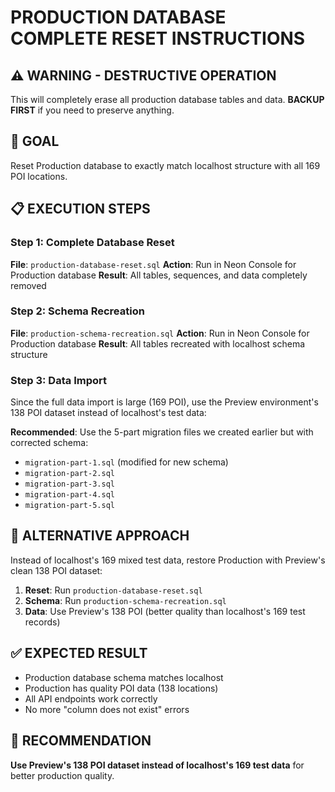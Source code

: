 # PRODUCTION DATABASE COMPLETE RESET INSTRUCTIONS

## ⚠️ WARNING - DESTRUCTIVE OPERATION
This will completely erase all production database tables and data. **BACKUP FIRST** if you need to preserve anything.

## 🎯 GOAL
Reset Production database to exactly match localhost structure with all 169 POI locations.

## 📋 EXECUTION STEPS

### Step 1: Complete Database Reset
**File**: `production-database-reset.sql`
**Action**: Run in Neon Console for Production database
**Result**: All tables, sequences, and data completely removed

### Step 2: Schema Recreation  
**File**: `production-schema-recreation.sql`
**Action**: Run in Neon Console for Production database
**Result**: All tables recreated with localhost schema structure

### Step 3: Data Import
Since the full data import is large (169 POI), use the Preview environment's 138 POI dataset instead of localhost's test data:

**Recommended**: Use the 5-part migration files we created earlier but with corrected schema:
- `migration-part-1.sql` (modified for new schema)
- `migration-part-2.sql` 
- `migration-part-3.sql`
- `migration-part-4.sql`
- `migration-part-5.sql`

## 🔧 ALTERNATIVE APPROACH

Instead of localhost's 169 mixed test data, restore Production with Preview's clean 138 POI dataset:

1. **Reset**: Run `production-database-reset.sql`
2. **Schema**: Run `production-schema-recreation.sql` 
3. **Data**: Use Preview's 138 POI (better quality than localhost's 169 test records)

## ✅ EXPECTED RESULT

- Production database schema matches localhost
- Production has quality POI data (138 locations)
- All API endpoints work correctly
- No more "column does not exist" errors

## 🚀 RECOMMENDATION

**Use Preview's 138 POI dataset instead of localhost's 169 test data** for better production quality.